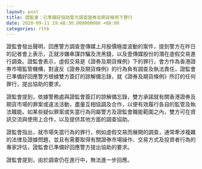 ```yaml
---
layout: post
title: 證監會：已準備好協助警方調查證券及期貨條例下罪行
date: 2020-09-11 19:48:30.000000000 +08:00
categories: rthk
---
```


證監會發出聲明，回應警方調查壹傳媒上月股價極度波動的案件，提到警方在昨日的記者會上表示，正就涉嫌串謀詐騙及洗黑錢，以及壹傳媒股份的潛在虛假交易進行調查。證監會表示，虛假交易是《證券及期貨條例》下的罪行，會方作為香港證券市場監管機構，對違反《證券及期貨條例》的行為負有調查及執法責任，證監會已準備好回應警方根據雙方簽訂的諒解備忘錄，就《證券及期貨條例》所訂的任何罪行，提出協助的要求。

證監會提到，依據警務處與證監會簽訂的諒解備忘錄，雙方承諾就有關香港證券及期貨市場的罪案或違法活動，盡量互相協調及合作，以便有效履行各自的監管及執法職能。如某些疑似罪案或失當行為同屬警方及證監會職能範圍之內，雙方可在資訊交流與使用上合作，以及提供其他方面的調查協助。

證監會指出，就市場失當行為的罪行，例如虛假交易而展開的調查，通常牽涉複雜的法律及證據問題，並且有需要取得有關證券市場操作、交易方式及投資者行為的專家評估，證監會已準備好回應警方提出協助的要求。

證監會提到，由於調查仍在進行中，無法進一步回應。
